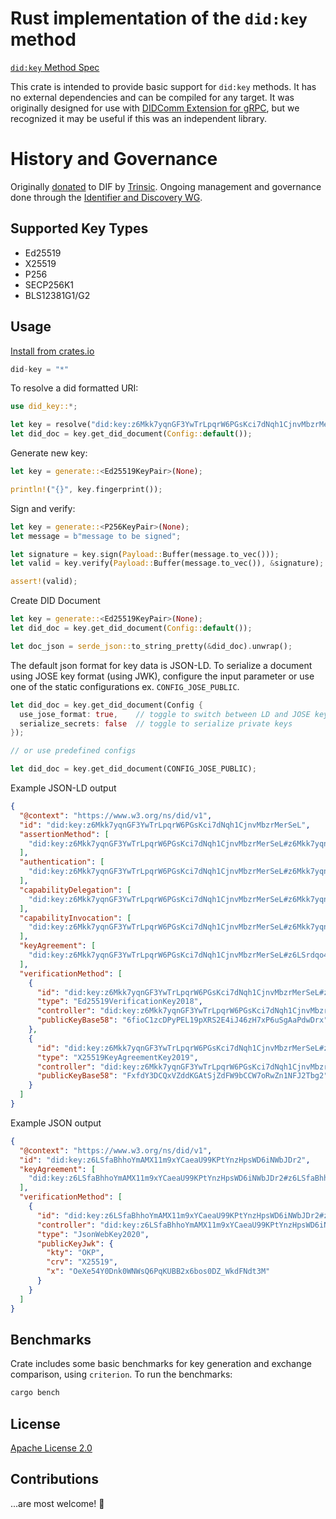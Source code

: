# Rust implementation of the `did:key` method

[`did:key` Method Spec](https://w3c-ccg.github.io/did-method-key/)

This crate is intended to provide basic support for `did:key` methods. It has no external dependencies and can be compiled for any target.
It was originally designed for use with [DIDComm Extension for gRPC](https://github.com/trinsic-id/didcomm-extension-grpc), but we recognized it may be useful if this was an independent library.

# History and Governance

Originally [donated](https://medium.com/decentralized-identity/trinsic-donates-did-key-rs-to-i-d-wg-8a278f37bcd0) to DIF by [Trinsic](trinsic.id). Ongoing management and governance done through the [Identifier and Discovery WG](https://github.com/decentralized-identity/identifiers-discovery).

## Supported Key Types

- Ed25519
- X25519
- P256
- SECP256K1
- BLS12381G1/G2

## Usage

[Install from crates.io](https://crates.io/crates/did-key)

```rust
did-key = "*"
```

To resolve a did formatted URI:

```rust
use did_key::*;

let key = resolve("did:key:z6Mkk7yqnGF3YwTrLpqrW6PGsKci7dNqh1CjnvMbzrMerSeL").unwrap();
let did_doc = key.get_did_document(Config::default());

```

Generate new key:

```rust
let key = generate::<Ed25519KeyPair>(None);

println!("{}", key.fingerprint());
```

Sign and verify:

```rust
let key = generate::<P256KeyPair>(None);
let message = b"message to be signed";

let signature = key.sign(Payload::Buffer(message.to_vec()));
let valid = key.verify(Payload::Buffer(message.to_vec()), &signature);

assert!(valid);
```

Create DID Document

```rust
let key = generate::<Ed25519KeyPair>(None);
let did_doc = key.get_did_document(Config::default());

let doc_json = serde_json::to_string_pretty(&did_doc).unwrap();
```

The default json format for key data is JSON-LD. To serialize a document using JOSE key format (using JWK), configure the input
parameter or use one of the static configurations ex. `CONFIG_JOSE_PUBLIC`.

```rust
let did_doc = key.get_did_document(Config {
  use_jose_format: true,    // toggle to switch between LD and JOSE key format
  serialize_secrets: false  // toggle to serialize private keys
});

// or use predefined configs

let did_doc = key.get_did_document(CONFIG_JOSE_PUBLIC);
```

Example JSON-LD output

```json
{
  "@context": "https://www.w3.org/ns/did/v1",
  "id": "did:key:z6Mkk7yqnGF3YwTrLpqrW6PGsKci7dNqh1CjnvMbzrMerSeL",
  "assertionMethod": [
    "did:key:z6Mkk7yqnGF3YwTrLpqrW6PGsKci7dNqh1CjnvMbzrMerSeL#z6Mkk7yqnGF3YwTrLpqrW6PGsKci7dNqh1CjnvMbzrMerSeL"
  ],
  "authentication": [
    "did:key:z6Mkk7yqnGF3YwTrLpqrW6PGsKci7dNqh1CjnvMbzrMerSeL#z6Mkk7yqnGF3YwTrLpqrW6PGsKci7dNqh1CjnvMbzrMerSeL"
  ],
  "capabilityDelegation": [
    "did:key:z6Mkk7yqnGF3YwTrLpqrW6PGsKci7dNqh1CjnvMbzrMerSeL#z6Mkk7yqnGF3YwTrLpqrW6PGsKci7dNqh1CjnvMbzrMerSeL"
  ],
  "capabilityInvocation": [
    "did:key:z6Mkk7yqnGF3YwTrLpqrW6PGsKci7dNqh1CjnvMbzrMerSeL#z6Mkk7yqnGF3YwTrLpqrW6PGsKci7dNqh1CjnvMbzrMerSeL"
  ],
  "keyAgreement": [
    "did:key:z6Mkk7yqnGF3YwTrLpqrW6PGsKci7dNqh1CjnvMbzrMerSeL#z6LSrdqo4M24WRDJj1h2hXxgtDTyzjjKCiyapYVgrhwZAySn"
  ],
  "verificationMethod": [
    {
      "id": "did:key:z6Mkk7yqnGF3YwTrLpqrW6PGsKci7dNqh1CjnvMbzrMerSeL#z6Mkk7yqnGF3YwTrLpqrW6PGsKci7dNqh1CjnvMbzrMerSeL",
      "type": "Ed25519VerificationKey2018",
      "controller": "did:key:z6Mkk7yqnGF3YwTrLpqrW6PGsKci7dNqh1CjnvMbzrMerSeL",
      "publicKeyBase58": "6fioC1zcDPyPEL19pXRS2E4iJ46zH7xP6uSgAaPdwDrx"
    },
    {
      "id": "did:key:z6Mkk7yqnGF3YwTrLpqrW6PGsKci7dNqh1CjnvMbzrMerSeL#z6LSrdqo4M24WRDJj1h2hXxgtDTyzjjKCiyapYVgrhwZAySn",
      "type": "X25519KeyAgreementKey2019",
      "controller": "did:key:z6Mkk7yqnGF3YwTrLpqrW6PGsKci7dNqh1CjnvMbzrMerSeL",
      "publicKeyBase58": "FxfdY3DCQxVZddKGAtSjZdFW9bCCW7oRwZn1NFJ2Tbg2"
    }
  ]
}
```

Example JSON output

```json
{
  "@context": "https://www.w3.org/ns/did/v1",
  "id": "did:key:z6LSfaBhhoYmAMX11m9xYCaeaU99KPtYnzHpsWD6iNWbJDr2",
  "keyAgreement": [
    "did:key:z6LSfaBhhoYmAMX11m9xYCaeaU99KPtYnzHpsWD6iNWbJDr2#z6LSfaBhhoYmAMX11m9xYCaeaU99KPtYnzHpsWD6iNWbJDr2"
  ],
  "verificationMethod": [
    {
      "id": "did:key:z6LSfaBhhoYmAMX11m9xYCaeaU99KPtYnzHpsWD6iNWbJDr2#z6LSfaBhhoYmAMX11m9xYCaeaU99KPtYnzHpsWD6iNWbJDr2",
      "controller": "did:key:z6LSfaBhhoYmAMX11m9xYCaeaU99KPtYnzHpsWD6iNWbJDr2",
      "type": "JsonWebKey2020",
      "publicKeyJwk": {
        "kty": "OKP",
        "crv": "X25519",
        "x": "OeXe54Y0Dnk0WNWsQ6PqKUBB2x6bos0DZ_WkdFNdt3M"
      }
    }
  ]
}
```

## Benchmarks

Crate includes some basic benchmarks for key generation and exchange comparison, using `criterion`. To run the benchmarks:

```bash
cargo bench
```

## License

[Apache License 2.0](https://github.com/trinsic-id/did-key.rs/blob/main/LICENSE)

## Contributions

...are most welcome! 🙌
